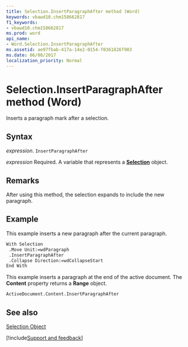 ```yaml
---
title: Selection.InsertParagraphAfter method (Word)
keywords: vbawd10.chm158662817
f1_keywords:
- vbawd10.chm158662817
ms.prod: word
api_name:
- Word.Selection.InsertParagraphAfter
ms.assetid: ae97fbab-417a-14e2-0154-f0361826f903
ms.date: 06/08/2017
localization_priority: Normal
---
```



# Selection.InsertParagraphAfter method (Word)

Inserts a paragraph mark after a selection.


## Syntax

_expression_. `InsertParagraphAfter`

_expression_ Required. A variable that represents a **[Selection](Word.Selection.md)** object.


## Remarks

After using this method, the selection expands to include the new paragraph.


## Example

This example inserts a new paragraph after the current paragraph.


```vb
With Selection 
 .Move Unit:=wdParagraph 
 .InsertParagraphAfter 
 .Collapse Direction:=wdCollapseStart 
End With
```

This example inserts a paragraph at the end of the active document. The  **Content** property returns a **Range** object.




```vb
ActiveDocument.Content.InsertParagraphAfter
```


## See also


[Selection Object](Word.Selection.md)

[!include[Support and feedback](~/includes/feedback-boilerplate.md)]